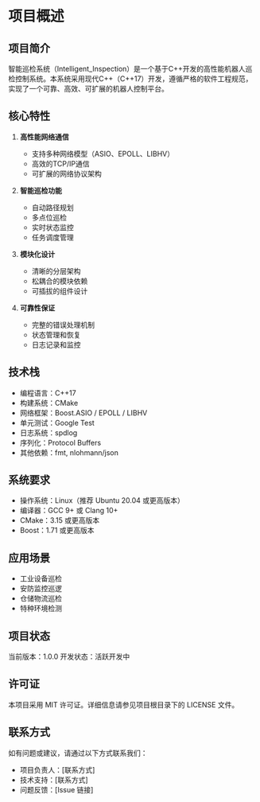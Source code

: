 # 项目概述

## 项目简介

智能巡检系统（Intelligent_Inspection）是一个基于C++开发的高性能机器人巡检控制系统。本系统采用现代C++（C++17）开发，遵循严格的软件工程规范，实现了一个可靠、高效、可扩展的机器人控制平台。

## 核心特性

1. **高性能网络通信**
   - 支持多种网络模型（ASIO、EPOLL、LIBHV）
   - 高效的TCP/IP通信
   - 可扩展的网络协议架构

2. **智能巡检功能**
   - 自动路径规划
   - 多点位巡检
   - 实时状态监控
   - 任务调度管理

3. **模块化设计**
   - 清晰的分层架构
   - 松耦合的模块依赖
   - 可插拔的组件设计

4. **可靠性保证**
   - 完整的错误处理机制
   - 状态管理和恢复
   - 日志记录和监控

## 技术栈

- 编程语言：C++17
- 构建系统：CMake
- 网络框架：Boost.ASIO / EPOLL / LIBHV
- 单元测试：Google Test
- 日志系统：spdlog
- 序列化：Protocol Buffers
- 其他依赖：fmt, nlohmann/json

## 系统要求

- 操作系统：Linux（推荐 Ubuntu 20.04 或更高版本）
- 编译器：GCC 9+ 或 Clang 10+
- CMake：3.15 或更高版本
- Boost：1.71 或更高版本

## 应用场景

- 工业设备巡检
- 安防监控巡逻
- 仓储物流巡检
- 特种环境检测

## 项目状态

当前版本：1.0.0
开发状态：活跃开发中

## 许可证

本项目采用 MIT 许可证。详细信息请参见项目根目录下的 LICENSE 文件。

## 联系方式

如有问题或建议，请通过以下方式联系我们：

- 项目负责人：[联系方式]
- 技术支持：[联系方式]
- 问题反馈：[Issue 链接]
